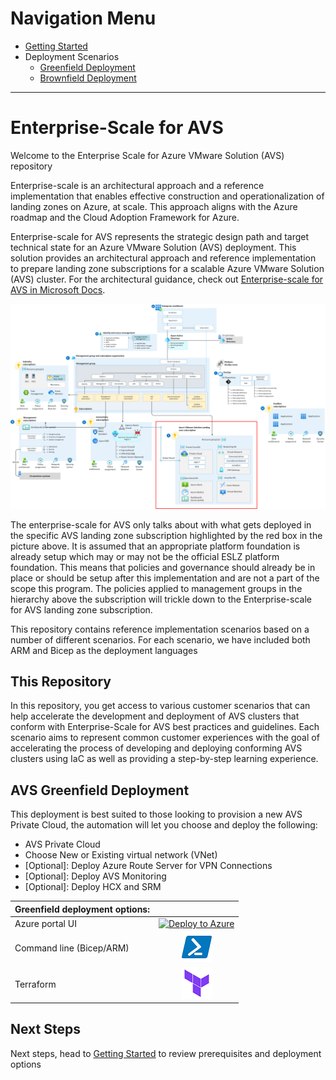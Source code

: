 # Navigation Menu

* [Getting Started](GettingStarted.md)
* Deployment Scenarios
  * [Greenfield Deployment](AVS-Landing-Zone/GreenField/readme.md)
  * [Brownfield Deployment](BrownField/readme.md)

---

# Enterprise-Scale for AVS

Welcome to the Enterprise Scale for Azure VMware Solution (AVS) repository

Enterprise-scale is an architectural approach and a reference implementation that enables effective construction and operationalization of landing zones on Azure, at scale. This approach aligns with the Azure roadmap and the Cloud Adoption Framework for Azure.

Enterprise-scale for AVS represents the strategic design path and target technical state for an Azure VMware Solution (AVS) deployment. This solution provides an architectural approach and reference implementation to prepare landing zone subscriptions for a scalable Azure VMware Solution (AVS) cluster. For the architectural guidance, check out [Enterprise-scale for AVS in Microsoft Docs](https://docs.microsoft.com/azure/cloud-adoption-framework/scenarios/azure-vmware/enterprise-scale-landing-zone).

![Golden state platform foundation with AVS Landing Zone highlighted in red](./docs/images/azure-vmware-eslz-architecture.png)


The enterprise-scale for AVS only talks about with what gets deployed in the specific AVS landing zone subscription highlighted by the red box in the picture above. It is assumed that an appropriate platform foundation is already setup which may or may not be the official ESLZ platform foundation. This means that policies and governance should already be in place or should be setup after this implementation and are not a part of the scope this program. The policies applied to management groups in the hierarchy above the subscription will trickle down to the Enterprise-scale for AVS landing zone subscription.

This repository contains reference implementation scenarios based on a number of different scenarios. For each scenario, we have included both ARM and Bicep as the deployment languages

## This Repository

In this repository, you get access to various customer scenarios that can help accelerate the development and deployment of AVS clusters that conform with Enterprise-Scale for AVS best practices and guidelines. Each scenario aims to represent common customer experiences with the goal of accelerating the process of developing and deploying conforming AVS clusters using IaC as well as providing a step-by-step learning experience.

## AVS Greenfield Deployment

This deployment is best suited to those looking to provision a new AVS Private Cloud, the automation will let you choose and deploy the following:
- AVS Private Cloud
- Choose New or Existing virtual network (VNet)
- [Optional]: Deploy Azure Route Server for VPN Connections
- [Optional]: Deploy AVS Monitoring 
- [Optional]: Deploy HCX and SRM


|Greenfield deployment options:          |                           |
|:-------------------------------------|:------------------------: |
|Azure portal UI          |[![Deploy to Azure](https://aka.ms/deploytoazurebutton)](https://portal.azure.com/#blade/Microsoft_Azure_CreateUIDef/CustomDeploymentBlade/uri/https%3A%2F%2Fraw.githubusercontent.com%2FAzure%2FEnterprise-Scale-for-AVS%2Fmain%2FAVS-Landing-Zone%2FGreenField%2FPortalUI%2FARM%2FESLZDeploy.deploy.json/uiFormDefinitionUri/https%3A%2F%2Fraw.githubusercontent.com%2FAzure%2FEnterprise-Scale-for-AVS%2Fmain%2FAVS-Landing-Zone%2FGreenField%2FPortalUI%2FARM%2FESLZdeploy.PortalUI.json)      |
|Command line (Bicep/ARM)              |[![Powershell/Azure CLI](./docs/images/powershell.png)](https://github.com/Azure/Enterprise-Scale-for-AVS/tree/main/AVS-Landing-Zone/GreenField/Bicep)          |
|Terraform                             |[![Terraform](./docs/images/terraform.png)](https://github.com/Azure/Enterprise-Scale-for-AVS/tree/main/AVS-Landing-Zone/GreenField/Terraform)                  |


## Next Steps

Next steps, head to [Getting Started](GettingStarted.md) to review prerequisites and deployment options
